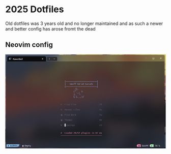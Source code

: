 # 2025 Dotfiles

Old dotfiles was 3 years old and no longer maintained and as such a newer and better config has arose fromt the dead

## Neovim config

![Homepage of Neovim.](/assets/homepage.png)

